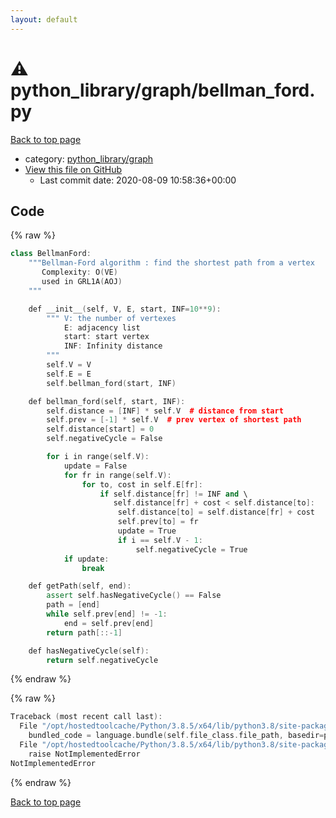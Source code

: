 ```yaml
---
layout: default
---
```


<!-- mathjax config similar to math.stackexchange -->
<script type="text/javascript" async
  src="https://cdnjs.cloudflare.com/ajax/libs/mathjax/2.7.5/MathJax.js?config=TeX-MML-AM_CHTML">
</script>
<script type="text/x-mathjax-config">
  MathJax.Hub.Config({
    TeX: { equationNumbers: { autoNumber: "AMS" }},
    tex2jax: {
      inlineMath: [ ['$','$'] ],
      processEscapes: true
    },
    "HTML-CSS": { matchFontHeight: false },
    displayAlign: "left",
    displayIndent: "2em"
  });
</script>

<script type="text/javascript" src="https://cdnjs.cloudflare.com/ajax/libs/jquery/3.4.1/jquery.min.js"></script>
<script src="https://cdn.jsdelivr.net/npm/jquery-balloon-js@1.1.2/jquery.balloon.min.js" integrity="sha256-ZEYs9VrgAeNuPvs15E39OsyOJaIkXEEt10fzxJ20+2I=" crossorigin="anonymous"></script>
<script type="text/javascript" src="../../../assets/js/copy-button.js"></script>
<link rel="stylesheet" href="../../../assets/css/copy-button.css" />


# :warning: python_library/graph/bellman_ford.py

<a href="../../../index.html">Back to top page</a>

* category: <a href="../../../index.html#7e80885bc8a78dc63feed9f40126ba0e">python_library/graph</a>
* <a href="{{ site.github.repository_url }}/blob/master/python_library/graph/bellman_ford.py">View this file on GitHub</a>
    - Last commit date: 2020-08-09 10:58:36+00:00




## Code

<a id="unbundled"></a>
{% raw %}
```cpp
class BellmanFord:
    """Bellman-Ford algorithm : find the shortest path from a vertex
       Complexity: O(VE)
       used in GRL1A(AOJ)
    """

    def __init__(self, V, E, start, INF=10**9):
        """ V: the number of vertexes
            E: adjacency list
            start: start vertex
            INF: Infinity distance
        """
        self.V = V
        self.E = E
        self.bellman_ford(start, INF)

    def bellman_ford(self, start, INF):
        self.distance = [INF] * self.V  # distance from start
        self.prev = [-1] * self.V  # prev vertex of shortest path
        self.distance[start] = 0
        self.negativeCycle = False

        for i in range(self.V):
            update = False
            for fr in range(self.V):
                for to, cost in self.E[fr]:
                    if self.distance[fr] != INF and \
                       self.distance[fr] + cost < self.distance[to]:
                        self.distance[to] = self.distance[fr] + cost
                        self.prev[to] = fr
                        update = True
                        if i == self.V - 1:
                            self.negativeCycle = True
            if update:
                break

    def getPath(self, end):
        assert self.hasNegativeCycle() == False
        path = [end]
        while self.prev[end] != -1:
            end = self.prev[end]
        return path[::-1]

    def hasNegativeCycle(self):
        return self.negativeCycle

```
{% endraw %}

<a id="bundled"></a>
{% raw %}
```cpp
Traceback (most recent call last):
  File "/opt/hostedtoolcache/Python/3.8.5/x64/lib/python3.8/site-packages/onlinejudge_verify/docs.py", line 349, in write_contents
    bundled_code = language.bundle(self.file_class.file_path, basedir=pathlib.Path.cwd())
  File "/opt/hostedtoolcache/Python/3.8.5/x64/lib/python3.8/site-packages/onlinejudge_verify/languages/python.py", line 61, in bundle
    raise NotImplementedError
NotImplementedError

```
{% endraw %}

<a href="../../../index.html">Back to top page</a>


